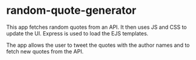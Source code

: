 # random-quote-generator

This app fetches random quotes from an API. It then uses JS and CSS to update the UI. Express is used to load the EJS templates.

The app allows the user to tweet the quotes with the author names and to fetch new quotes from the API.
